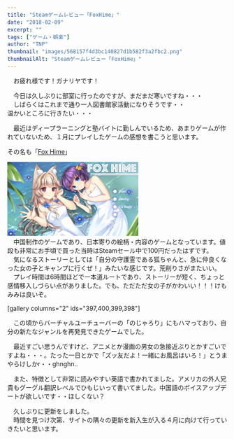 ```yaml
---
title: "Steamゲームレビュー「FoxHime」"
date: "2018-02-09"
excerpt: ""
tags: ["ゲーム・娯楽"]
author: "TNP"
thumbnail: "images/568157f4d3bc140827d1b582f3a2fbc2.png"
thumbnailAlt: "Steamゲームレビュー「FoxHime」"
---
```


　お疲れ様です！ガナリヤです！  
  
　今日は久しぶりに部室に行ったのですが、まだまだ寒いですね・・・  
　しばらくはこれまで通り一人図書館家活動になりそうです・・  
温かいところに行きたい・・・  
  
  
　最近はディープラーニングと塾バイトに勤しんでいるため、あまりゲームが作れていないため、１月にプレイしたゲームの感想を書こうと思います。  
  
その名も「[Fox Hime](http://store.steampowered.com/app/720280/Fox_Hime/)」  
  
![](images/b1d022d514437c2ce7f0f7e491f073c6-300x169.png)  
　中国制作のゲームであり、日本寄りの絵柄・内容のゲームとなっています。値段も非常にお手頃で買った当時はSteamセール中で100円だったはずです。  
　気になるストーリーとしては「自分の守護霊である狐ちゃんと、急に仲良くなった女の子とキャンプに行くぜ！」みたいな感じです。荒削りさがまたいい。  
　プレイ時間は6時間ほどで一本道ルートであり、ストーリーが短く、ちょっと感情移入しづらい点がありました。でも、ただただ女の子がかわいい！！！けもみみは良いぞ。

\[gallery columns="2" ids="397,400,399,398"\]

  
　この頃からバーチャルユーチューバーの「のじゃろり」にもハマっており、自分の新たなジャンルを再発見できたゲームでした。  
  
　最近すごい思うんですけど、アニメとか漫画の男女の急接近ぶりとかすごいですよね・・・。たった一日とかで「ズッ友だよ！一緒にお風呂はいろ！」とうまやらけしかr・・ghnghn..  
  
　また、特徴として非常に読みやすい英語で書かれてました。アメリカの外人兄貴もグーグル翻訳レベルでひもじいって書いてました。中国語のボイスアップデートが欲しいです・・ほしくない？  
  
  
  
　久しぶりに更新をしました。  
　時間を見つけ次第、サイトの隅々の更新を新入生が入る４月に向けて行っていきたいと思います。
